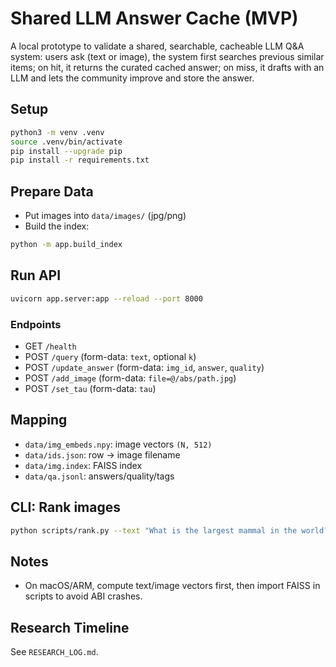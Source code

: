 # Shared LLM Answer Cache (MVP)

A local prototype to validate a shared, searchable, cacheable LLM Q&A system: users ask (text or image), the system first searches previous similar items; on hit, it returns the curated cached answer; on miss, it drafts with an LLM and lets the community improve and store the answer.

## Setup
```bash
python3 -m venv .venv
source .venv/bin/activate
pip install --upgrade pip
pip install -r requirements.txt
```

## Prepare Data
- Put images into `data/images/` (jpg/png)
- Build the index:
```bash
python -m app.build_index
```

## Run API
```bash
uvicorn app.server:app --reload --port 8000
```

### Endpoints
- GET `/health`
- POST `/query`  (form-data: `text`, optional `k`)
- POST `/update_answer`  (form-data: `img_id`, `answer`, `quality`)
- POST `/add_image`  (form-data: `file=@/abs/path.jpg`)
- POST `/set_tau`  (form-data: `tau`)

## Mapping
- `data/img_embeds.npy`: image vectors `(N, 512)`
- `data/ids.json`: row → image filename
- `data/img.index`: FAISS index
- `data/qa.jsonl`: answers/quality/tags

## CLI: Rank images
```bash
python scripts/rank.py --text "What is the largest mammal in the world?" --k 50
```

## Notes
- On macOS/ARM, compute text/image vectors first, then import FAISS in scripts to avoid ABI crashes.

## Research Timeline
See `RESEARCH_LOG.md`.
